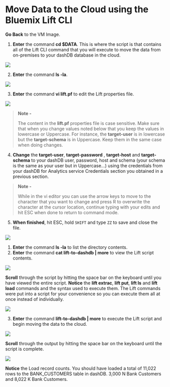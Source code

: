 # Move Data to the Cloud using the Bluemix Lift CLI

**Go Back** to the VM Image.  

1. **Enter** the command **cd $DATA**. This is where the script is that contains all of the Lift CLI command that you will execute to move the data from on-premises to your dashDB database in the cloud.

<img src="./media/vmimage/vmimage-image-15.png"/>

2. **Enter** the command **ls -la**.

<img src="./media/vmimage/vmimage-image-16.png"/>

3. **Enter** the command **vi lift.pf** to edit the Lift properties file.

<img src="./media/vmimage/vmimage-image-17.png"/>

> **Note -** 
>
> The content in the **lift.pf** properties file is case sensitive. Make sure that when you change values noted below that you keep the values in lowercase or Uppercase. For instance, the **target-user** is in lowercase but the **target-schema** is in Uppercase. Keep them in the same case when doing changes.
>

4. **Change** the **target-user**, **target-password** , **target-host** and **target-schema** to your dashDB user, password, host and schema (your schema is the same as your user but in Uppercase...) using the credentials from your dashDB for Analytics service Credentials section you obtained in a previous section.

> **Note -** 
>
> While in the vi editor you can use the arrow keys to move to the character that you want to change and press R to overwrite the character at the cursor location, continue typing with your edits and hit ESC when done to return to command mode.
>

5. **When finished**, hit ESC, hold `SHIFT` and type `ZZ` to save and close the file.

<a name="secgwid" /> 



<img src="./media/vmimage/vmimage-image-24.png"/>

1. **Enter** the command **ls -la** to list the directory contents.
2. **Enter** the command **cat lift-to-dashdb | more** to view the Lift script contents.

<img src="./media/vmimage/vmimage-image-25.png"/>

**Scroll** through the script by hitting the space bar on the keyboard until you have viewed the entire script. **Notice** the **lift extrac**, **lift put**, **lift ls** and **lift load** commands and the syntax used to execute them. The Lift commands were put into a script for your convenience so you can execute them all at once instead of individually.

<img src="./media/vmimage/vmimage-image-26.png"/>

3. **Enter** the command **lift-to-dashdb | more** to execute the Lift script and begin moving the data to the cloud.

<img src="./media/vmimage/vmimage-image-27.png"/>

**Scroll** through the output by hitting the space bar on the keyboard until the script is complete.

<img src="./media/vmimage/vmimage-image-28.png"/>

**Notice** the Load record counts. You should have loaded a total of 11,022 rows to the BANK_CUSTOMERS table in dashDB. 3,000 N Bank Customers and 8,022 K Bank Customers.

